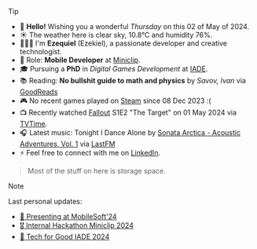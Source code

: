 > [!TIP]
> - 👋 **Hello!** Wishing you a wonderful *Thursday* on this 02 of May of 2024.
> - ☀️ The weather here is clear sky, 10.8°C and humidity 76%. 
> - 🙋🏻‍♂️ I'm **Ezequiel** (Ezekiel), a passionate developer and creative technologist.
> - 💼 Role: **Mobile Developer** at [Miniclip](https://github.com/miniclip).
> - 🎓 Pursuing a **PhD** in *Digital Games Development* at [IADE](https://www.iade.pt/en).
> - 📚 Reading: **No bullshit guide to math and physics** by *Savov, Ivan* via [GoodReads]()
> - 🎮 No recent games played on [Steam](https://steamcommunity.com/id/ezequielapp) since 08 Dec 2023 :(
> - 📺 Recently watched [Fallout](https://www.tvtime.com/show/416744) S1E2 "The Target" on 01 May 2024 via [TVTime](https://www.tvtime.com/user/4784821).
> - 🎧 Latest music: Tonight I Dance Alone by [Sonata Arctica - Acoustic Adventures, Vol. 1](https://www.last.fm/music/Sonata+Arctica/_/Tonight+I+Dance+Alone) via [LastFM](https://www.last.fm/user/ezefranca)
> - ⚡ Feel free to connect with me on [LinkedIn](https://www.linkedin.com/in/ezefranca).
> > Most of the stuff on here is storage space.


> [!NOTE]
> Last personal updates:
>  - [📃 Presenting at MobileSoft'24](https://ezefranca.com/news/presenting-mobilesoft-2024)
>  - [🎖️ Internal Hackathon Miniclip 2024](https://ezefranca.com/news/hackathon-miniclip-2024)
>  - [🥈 Tech for Good IADE 2024](https://ezefranca.com/news/tech-for-good-iade-2024)

